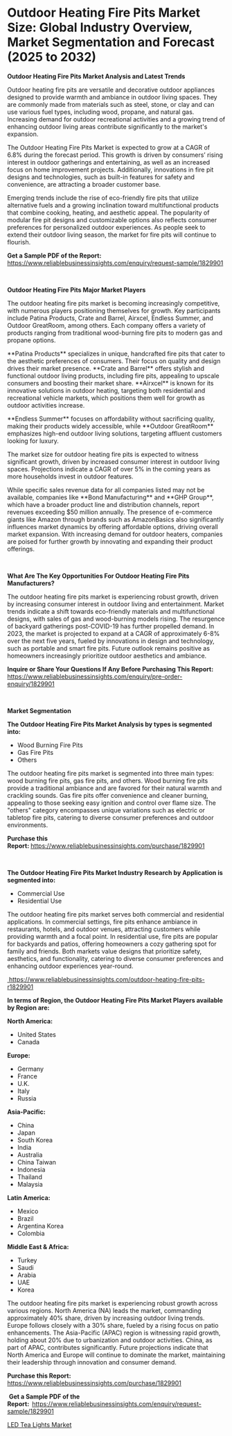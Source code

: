 <p><h1>Outdoor Heating Fire Pits Market Size: Global Industry Overview, Market Segmentation and Forecast (2025 to 2032)</h1></p><p><strong>Outdoor Heating Fire Pits Market Analysis and Latest Trends</strong></p>
<p><p>Outdoor heating fire pits are versatile and decorative outdoor appliances designed to provide warmth and ambiance in outdoor living spaces. They are commonly made from materials such as steel, stone, or clay and can use various fuel types, including wood, propane, and natural gas. Increasing demand for outdoor recreational activities and a growing trend of enhancing outdoor living areas contribute significantly to the market's expansion.</p><p>The Outdoor Heating Fire Pits Market is expected to grow at a CAGR of 6.8% during the forecast period. This growth is driven by consumers’ rising interest in outdoor gatherings and entertaining, as well as an increased focus on home improvement projects. Additionally, innovations in fire pit designs and technologies, such as built-in features for safety and convenience, are attracting a broader customer base. </p><p>Emerging trends include the rise of eco-friendly fire pits that utilize alternative fuels and a growing inclination toward multifunctional products that combine cooking, heating, and aesthetic appeal. The popularity of modular fire pit designs and customizable options also reflects consumer preferences for personalized outdoor experiences. As people seek to extend their outdoor living season, the market for fire pits will continue to flourish.</p></p>
<p><strong>Get a Sample PDF of the Report:&nbsp;</strong> <a href="https://www.reliablebusinessinsights.com/enquiry/request-sample/1829901?utm_campaign=2354&utm_medium=2&utm_source=Github&utm_content=ia&utm_term=09022025&utm_id=outdoor-heating-fire-pits">https://www.reliablebusinessinsights.com/enquiry/request-sample/1829901</a></p>
<p>&nbsp;</p>
<p><strong>Outdoor Heating Fire Pits Major Market Players</strong></p>
<p><p>The outdoor heating fire pits market is becoming increasingly competitive, with numerous players positioning themselves for growth. Key participants include Patina Products, Crate and Barrel, Airxcel, Endless Summer, and Outdoor GreatRoom, among others. Each company offers a variety of products ranging from traditional wood-burning fire pits to modern gas and propane options.</p><p>**Patina Products** specializes in unique, handcrafted fire pits that cater to the aesthetic preferences of consumers. Their focus on quality and design drives their market presence. **Crate and Barrel** offers stylish and functional outdoor living products, including fire pits, appealing to upscale consumers and boosting their market share. **Airxcel** is known for its innovative solutions in outdoor heating, targeting both residential and recreational vehicle markets, which positions them well for growth as outdoor activities increase.</p><p>**Endless Summer** focuses on affordability without sacrificing quality, making their products widely accessible, while **Outdoor GreatRoom** emphasizes high-end outdoor living solutions, targeting affluent customers looking for luxury. </p><p>The market size for outdoor heating fire pits is expected to witness significant growth, driven by increased consumer interest in outdoor living spaces. Projections indicate a CAGR of over 5% in the coming years as more households invest in outdoor features.</p><p>While specific sales revenue data for all companies listed may not be available, companies like **Bond Manufacturing** and **GHP Group**, which have a broader product line and distribution channels, report revenues exceeding $50 million annually. The presence of e-commerce giants like Amazon through brands such as AmazonBasics also significantly influences market dynamics by offering affordable options, driving overall market expansion. With increasing demand for outdoor heaters, companies are poised for further growth by innovating and expanding their product offerings.</p></p>
<p>&nbsp;</p>
<p><strong>What Are The Key Opportunities For Outdoor Heating Fire Pits Manufacturers?</strong></p>
<p><p>The outdoor heating fire pits market is experiencing robust growth, driven by increasing consumer interest in outdoor living and entertainment. Market trends indicate a shift towards eco-friendly materials and multifunctional designs, with sales of gas and wood-burning models rising. The resurgence of backyard gatherings post-COVID-19 has further propelled demand. In 2023, the market is projected to expand at a CAGR of approximately 6-8% over the next five years, fueled by innovations in design and technology, such as portable and smart fire pits. Future outlook remains positive as homeowners increasingly prioritize outdoor aesthetics and ambiance.</p></p>
<p><strong>Inquire or Share Your Questions If Any Before Purchasing This Report:</strong> <a href="https://www.reliablebusinessinsights.com/enquiry/pre-order-enquiry/1829901?utm_campaign=2354&utm_medium=2&utm_source=Github&utm_content=ia&utm_term=09022025&utm_id=outdoor-heating-fire-pits">https://www.reliablebusinessinsights.com/enquiry/pre-order-enquiry/1829901</a></p>
<p>&nbsp;</p>
<p><strong>Market Segmentation</strong></p>
<p><strong>The Outdoor Heating Fire Pits Market Analysis by types is segmented into:</strong></p>
<p><ul><li>Wood Burning Fire Pits</li><li>Gas Fire Pits</li><li>Others</li></ul></p>
<p><p>The outdoor heating fire pits market is segmented into three main types: wood burning fire pits, gas fire pits, and others. Wood burning fire pits provide a traditional ambiance and are favored for their natural warmth and crackling sounds. Gas fire pits offer convenience and cleaner burning, appealing to those seeking easy ignition and control over flame size. The "others" category encompasses unique variations such as electric or tabletop fire pits, catering to diverse consumer preferences and outdoor environments.</p></p>
<p><strong>Purchase this Report:&nbsp;</strong><a href="https://www.reliablebusinessinsights.com/purchase/1829901?utm_campaign=2354&utm_medium=2&utm_source=Github&utm_content=ia&utm_term=09022025&utm_id=outdoor-heating-fire-pits">https://www.reliablebusinessinsights.com/purchase/1829901</a></p>
<p>&nbsp;</p>
<p><strong>The Outdoor Heating Fire Pits Market Industry Research by Application is segmented into:</strong></p>
<p><ul><li>Commercial Use</li><li>Residential Use</li></ul></p>
<p><p>The outdoor heating fire pits market serves both commercial and residential applications. In commercial settings, fire pits enhance ambiance in restaurants, hotels, and outdoor venues, attracting customers while providing warmth and a focal point. In residential use, fire pits are popular for backyards and patios, offering homeowners a cozy gathering spot for family and friends. Both markets value designs that prioritize safety, aesthetics, and functionality, catering to diverse consumer preferences and enhancing outdoor experiences year-round.</p></p>
<p><a href="https://www.reliablebusinessinsights.com/outdoor-heating-fire-pits-r1829901?utm_campaign=2354&utm_medium=2&utm_source=Github&utm_content=ia&utm_term=09022025&utm_id=outdoor-heating-fire-pits">&nbsp;https://www.reliablebusinessinsights.com/outdoor-heating-fire-pits-r1829901</a></p>
<p><strong>In terms of Region, the Outdoor Heating Fire Pits Market Players available by Region are:</strong></p>
<p>
    <p> <strong> North America: </strong>
        <ul>
            <li>United States</li>
            <li>Canada</li>
        </ul>
        </p> 
    <p> <strong> Europe: </strong>
        <ul>
            <li>Germany</li>
            <li>France</li>
            <li>U.K.</li>
            <li>Italy</li>
            <li>Russia</li>
        </ul>
        </p> 
    <p> <strong> Asia-Pacific: </strong>
        <ul>
            <li>China</li>
            <li>Japan</li>
            <li>South Korea</li>
            <li>India</li>
            <li>Australia</li>
            <li>China Taiwan</li>
            <li>Indonesia</li>
            <li>Thailand</li>
            <li>Malaysia</li>
        </ul>
        </p> 
    <p> <strong> Latin America: </strong>
        <ul>
            <li>Mexico</li>
            <li>Brazil</li>
            <li>Argentina Korea</li>
            <li>Colombia</li>
        </ul>
        </p> 
    <p> <strong> Middle East & Africa: </strong>
        <ul>
            <li>Turkey</li>
            <li>Saudi</li>
            <li>Arabia</li>
            <li>UAE</li>
            <li>Korea</li>
        </ul>
    </p>
    </p>
<p><p>The outdoor heating fire pits market is experiencing robust growth across various regions. North America (NA) leads the market, commanding approximately 40% share, driven by increasing outdoor living trends. Europe follows closely with a 30% share, fueled by a rising focus on patio enhancements. The Asia-Pacific (APAC) region is witnessing rapid growth, holding about 20% due to urbanization and outdoor activities. China, as part of APAC, contributes significantly. Future projections indicate that North America and Europe will continue to dominate the market, maintaining their leadership through innovation and consumer demand.</p></p>
<p><strong>Purchase this Report: </strong><a href="https://www.reliablebusinessinsights.com/purchase/1829901?utm_campaign=2354&utm_medium=2&utm_source=Github&utm_content=ia&utm_term=09022025&utm_id=outdoor-heating-fire-pits">https://www.reliablebusinessinsights.com/purchase/1829901</a></p>
<p>&nbsp;<strong>Get a Sample PDF of the Report:&nbsp;&nbsp;</strong><a href="https://www.reliablebusinessinsights.com/enquiry/request-sample/1829901?utm_campaign=2354&utm_medium=2&utm_source=Github&utm_content=ia&utm_term=09022025&utm_id=outdoor-heating-fire-pits">https://www.reliablebusinessinsights.com/enquiry/request-sample/1829901</a></p>
<p><strong></strong></p>
<p><p><a href="https://github.com/barnickclara79/Market-Research-Report-List-1/blob/main/led-tea-lights-market.md?utm_campaign=2354&utm_medium=2&utm_source=Github&utm_content=ia&utm_term=09022025&utm_id=outdoor-heating-fire-pits">LED Tea Lights Market</a></p></p>
